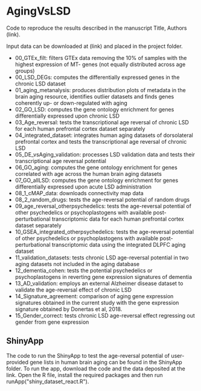 # AgingVsLSD

Code to reproduce the results described in the manuscript Title, Authors (link).

Input data can be downloaded at (link) and placed in the project folder.

- 00_GTEx_filt: filters GTEx data removing the 10% of samples with the highest expression of MT- genes (not equally distributed across age groups)
- 00_LSD_DEGs: computes the differentially expressed genes in the chronic LSD dataset
- 01_aging_metanalysis: produces distribution plots of metadata in the brain aging resource, identifies outlier datasets and finds genes coherently up- or down-regulated with aging
- 02_GO_LSD: computes the gene ontology enrichment for genes differentially expressed upon chronic LSD
- 03_Age_reversal: tests the transcriptional age reversal of chronic LSD for each human prefrontal cortex dataset separately
- 04_integrated_dataset: integrates human aging datasets of dorsolateral prefrontal cortex and tests the transcriptional age reversal of chronic LSD
- 05_DE_vsAging_validation: processes LSD validation data and tests their transcriptional age reversal potential
- 06_GO_aging: computes the gene ontology enrichment for genes correlated with age across the human brain aging datasets
- 07_GO_allLSD: computes the gene ontology enrichment for genes differentially expressed upon acute LSD administration
- 08_1_cMAP_data: downloads connectivity map data
- 08_2_random_drugs: tests the age-reversal potential of random drugs
- 09_age_reversal_otherpsychedelics: tests the age-reversal potential of other psychedelics or psychoplastogens with available post-perturbational transcriptomic data for each human prefrontal cortex dataset separately
- 10_GSEA_integrated_otherpsychedelics: tests the age-reversal potential of other psychedelics or psychoplastogens with available post-perturbational transcriptomic data using the integrated DLPFC aging dataset
- 11_validation_datasets: tests chronic LSD age-reversal potential in two aging datasets not included in the aging database
- 12_dementia_cohen: tests the potential psychedelics or psychoplastogens in reverting gene expression signatures of dementia
- 13_AD_validation: employs an external Alzheimer disease dataset to validate the age-reversal effect of chronic LSD
- 14_Signature_agreement: comparison of aging gene expression signatures obtained in the current study with the gene expression signature obtained by Donertas et al, 2018.
- 15_Gender_correct: tests chronic LSD age-reversal effect regressing out gender from gene expression

## ShinyApp
The code to run the ShinyApp to test the age-reversal potential of user-provided gene lists in human brain aging can be found in the ShinyApp folder.
To run the app, download the code and the data deposited at the link.
Open the R file, install the required packages and then run runApp("shiny_dataset_react.R").
